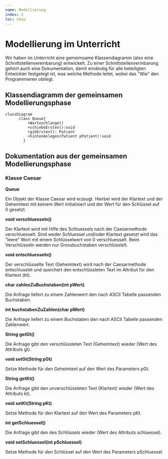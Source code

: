 ```yaml
---
name: Modellierung
index: 2
toc: show
---
```



# Modellierung im Unterricht
Wir haben im Unterricht eine gemeimsame Klassendiagramm (also eine Schnittstellenvereinbarung) entwickelt. Zu einer Schnittstellenverinbarung gehört auch eine Dokumentation, damit eindeutig für alle beteiligten Entwickler festgelegt ist, was welche Methode leitet, wobei das "Wie" den Programmieren obliegt.

## Klassendiagramm der gemeinsamen Modellierungsphase
```mermaid
classDiagram
      class Queue{
          +Warteschlange()
          +schiebeErsten():void
          +gibErsten(): Patient
          +hintenAnlegen(Patient pPatient):void        
        }
 ```

## Dokumentation aus der gemeinsamen Modellierungsphase
### Klasse Caesar

**Queue**

Ein Objekt der Klasse Caesar wird erzeugt. Hierbei wird der Klartext und der Geheimtext mit keinem Wert initialisiert und der Wert für den Schlüssel auf 0 gesetzt.

**void verschluesseln()**

Der Klartext wird mit Hilfe des Schluessels nach der Caesarmethode verschluesselt. Sind weder Schluessel und/oder Klartext gesetzt wird das "leere" Wort mit einem Schlüsselwert von 0 verschluesselt. Beim Verschlüsseln werden nur Grossbuchstaben verschlüsslelt.

**void entschluesseln()**

Der verschlüsselte Text (Geheimtext) wird nach der Caesarmethode entschlusslet und speichert den entschlüssleten Text im Attribut für den Klartext (kt).


**char zahlenZuBuchstaben(int pWert)**

Die Anfrage liefert zu einem Zahlenwert den nach ASCII Tabelle passenden Buchstaben.

**int buchstabenZuZahlen(char pWert)**

Die Anfrage liefert zu einem Buchstaben den nach ASCII Tabelle passenden Zahlenwert.

**String getGt()**

Die Anfrage gibt den verschlüssleten Text (Geheimtext) wieder (Wert des Attributs gt).

**void setGt(String pGt)**

Setze Methode für den Geheimtext auf den Wert des Parameters pGt.

**String getKt()**

Die Anfrage gibt den unverschlüssleten Text (Klartext) wieder (Wert des Attributs kt).

**void setKt(String pKt)**

Setze Methode für den Klartext auf den Wert des Parameters pKt.

**int getSchluessel()**

Die Anfrage gibt den des Schlüssels wieder (Wert des Attributs schluessel).

**void setSchluessel(int pSchluessel)**

Setze Methode für den Schlüssel auf den Wert des Parameters pSchluessel.
